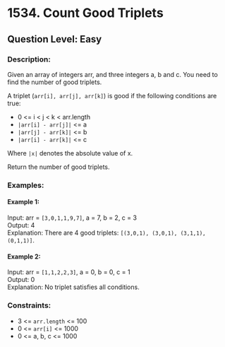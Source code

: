 # 1534. Count Good Triplets
## Question Level: Easy
### Description:
Given an array of integers arr, and three integers a, b and c. You need to find the number of good triplets.

A triplet (`arr[i], arr[j], arr[k]`) is good if the following conditions are true:
- 0 <= i < j < k < arr.length
- `|arr[i] - arr[j]|` <= a
- `|arr[j] - arr[k]|` <= b
- `|arr[i] - arr[k]|` <= c

Where `|x|` denotes the absolute value of x.

Return the number of good triplets.


### Examples:
#### Example 1:

Input: arr = `[3,0,1,1,9,7]`, a = 7, b = 2, c = 3  
Output: 4  
Explanation: There are 4 good triplets: `[(3,0,1), (3,0,1), (3,1,1), (0,1,1)]`.  
#### Example 2:

Input: arr = `[1,1,2,2,3]`, a = 0, b = 0, c = 1  
Output: 0  
Explanation: No triplet satisfies all conditions.  

### Constraints:

- 3 <= `arr.length` <= 100
- 0 <= `arr[i]` <= 1000
- 0 <= a, b, c <= 1000